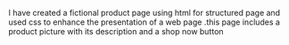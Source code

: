 I have created a fictional product page using html for structured page and used css to enhance the presentation of a web page .this page includes a product picture with its description and a shop now button
